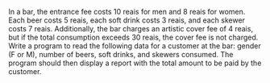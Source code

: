 In a bar, the entrance fee costs 10 reais for men and 8 reais for women. Each beer costs 5 reais, each soft drink costs 3 reais, and each skewer costs 7 reais. Additionally, the bar charges an artistic cover fee of 4 reais, but if the total consumption exceeds 30 reais, the cover fee is not charged. Write a program to read the following data for a customer at the bar: gender (F or M), number of beers, soft drinks, and skewers consumed. The program should then display a report with the total amount to be paid by the customer.

